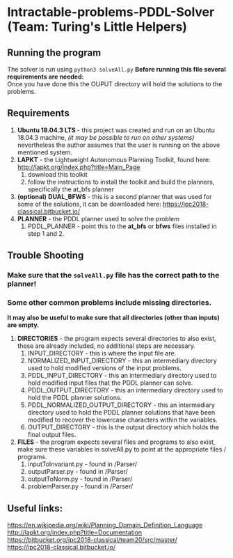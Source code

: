 # Intractable-problems-PDDL-Solver (Team: Turing's Little Helpers)
## Running the program

The solver is run using ``python3 solveAll.py`` 
**Before running this file several requirements are needed:**  
Once you have done this the OUPUT directory will hold the solutions to the problems.  

## Requirements
1. **Ubuntu 18.04.3 LTS** - this project was created and run on an Ubuntu 18.04.3 machine, *(it may be possible to run on other systems)* nevertheless the author assumes that the user is running on the above mentioned system.
1. **LAPKT** - the Lightweight Autonomous Planning Toolkit, found here: http://lapkt.org/index.php?title=Main_Page
	1. download this toolkit
	2. follow the instructions to install the toolkit and build the planners, specifically the at_bfs planner
2. __(optional)__ **DUAL_BFWS** - this is a second planner that was used for some of the solutions, it can be downloaded here: https://ipc2018-classical.bitbucket.io/
3. **PLANNER** - the PDDL planner used to solve the problem
	1. PDDL_PLANNER - point this to the **at_bfs** or **bfws** files installed in step 1 and 2.
## Trouble Shooting
### Make sure that the ``solveAll.py`` file has the correct path to the planner!
### Some other common problems include missing directories.
**It may also be useful to make sure that all directories (other than inputs) are empty.**
1. **DIRECTORIES** - the program expects several directories to also exist, these are already included, no additional steps are necessary.
	1. INPUT_DIRECTORY - this is where the input file are.
	2. NORMALIZED_INPUT_DIRECTORY - this an intermediary directory used to hold modified versions of the input problems.
	3. PDDL_INPUT_DIRECTORY - this an intermediary directory used to hold modified input files that the PDDL planner can solve.
	4. PDDL_OUTPUT_DIRECTORY - this an intermediary directory used to hold the PDDL planner solutions.
	5. PDDL_NORMALIZED_OUTPUT_DIRECTORY - this an intermediary directory used to hold the PDDL planner solutions that have been modified to recover the lowercase characters within the variables.
	6. OUTPUT_DIRECTORY - this is the output directory which holds the final output files.
2. **FILES** - the program expects several files and programs to also exist, make sure these variables in solveAll.py to point at the appropriate files / programs.
	1. inputToInvariant.py - found in /Parser/
	2. outputParser.py - found in /Parser/
	3. outputToNorm.py - found in /Parser/
	4. problemParser.py - found in /Parser/
## Useful links:
https://en.wikipedia.org/wiki/Planning_Domain_Definition_Language  
http://lapkt.org/index.php?title=Documentation  
https://bitbucket.org/ipc2018-classical/team20/src/master/  
https://ipc2018-classical.bitbucket.io/  



